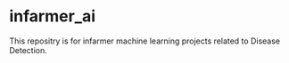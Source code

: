 # infarmer_ai
This repositry is  for infarmer machine learning projects related to Disease Detection.
